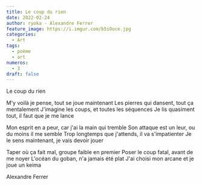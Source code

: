 ```yaml
---
title: Le coup du rien
date: 2022-02-24
author: ryoka - Alexandre Ferrer
feature_image: https://i.imgur.com/b5iOoce.jpg
categories:
  - Art
tags:
  - poème
  - art
numeros: 
  - 3
draft: false
---
```


Le coup du rien

M'y voilà je pense, tout se joue maintenant
Les pierres qui dansent, tout ça mentalement
J'imagine les coups, et toutes les séquences
Je lis quasiment tout, il faut que je me lance

Mon esprit en a peur, car j'ai la main qui tremble
Son attaque est un leur, ou du moins il me semble
Trop longtemps que j'attends, il va s'impatienter
Je le sens maintenant, je vais devoir jouer

Taper où ça fait mal, groupe faible en premier
Poser le coup fatal, avant de me noyer
L'océan du goban, n'a jamais été plat
J'ai choisi mon arcane et je joue un keima

Alexandre Ferrer
